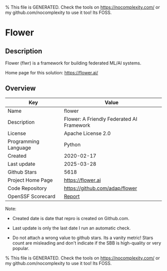 
% This file is GENERATED. Check the tools on https://nocomplexity.com/ or my github.com/nocomplexity to use it too! Its FOSS. 

# Flower

## Description 

Flower (flwr) is a framework for building federated ML/AI systems. 

Home page for this solution: https://flower.ai/ 

## Overview 

| Key | Value |
| --- | --- |
| Name | flower |
| Description | Flower: A Friendly Federated AI Framework |
| License | Apache License 2.0 |
| Programming Language | Python |
| Created | 2020-02-17 |
| Last update | 2025-03-28 |
| Github Stars | 5618 |
| Project Home Page | https://flower.ai |
| Code Repository | https://github.com/adap/flower |
| OpenSSF Scorecard | [Report](https://securityscorecards.dev/viewer/?uri=github.com/adap/flower) |

Note:
 - Created date is date that repro is created on Github.com. 

- Last update is only the last date I run an automatic check. 

- Do not attach a wrong value to github stars. Its a vanity metric! Stars count are misleading and 
don't indicate if the SBB is high-quality or very popular.

% This file is GENERATED. Check the tools on https://nocomplexity.com/ or my github.com/nocomplexity to use it too! Its FOSS. 

